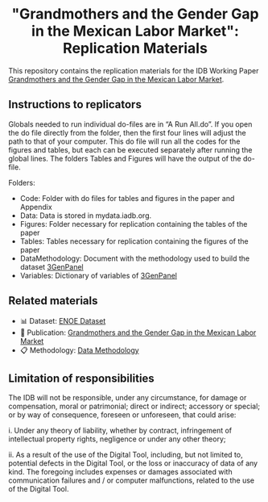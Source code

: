 <h1 align = "center"> "Grandmothers and the Gender Gap in the Mexican Labor Market": Replication Materials </h1>

This repository contains the replication materials for the IDB Working Paper [Grandmothers and the Gender Gap in the Mexican Labor Market](http://dx.doi.org/10.18235/0004208).

## Instructions to replicators

Globals needed to run individual do-files are in “A Run All.do”. If you open the do file directly from the folder, then the first four lines will adjust the path to that of your computer. This do file will run all the codes for the figures and tables, but each can be executed separately after running the global lines. The folders Tables and Figures will have the output of the do-file.

Folders:
- Code: Folder with do files for tables and figures in the paper and Appendix
- Data: Data is stored in mydata.iadb.org. 
- Figures: Folder necessary for replication containing the tables of the paper 
- Tables: Tables necessary for replication containing the figures of the paper
- DataMethodology: Document with the methodology used to build the dataset [3GenPanel](https://data.iadb.org/DataCatalog/Dataset#DataCatalogID=h3ek-xh3t)
- Variables: Dictionary of variables of  [3GenPanel](https://data.iadb.org/DataCatalog/Dataset#DataCatalogID=h3ek-xh3t)

## Related materials

- 📊 Dataset: [ENOE Dataset](https://data.iadb.org/DataCatalog/Dataset#DataCatalogID=h3ek-xh3t)
- 📖 Publication: [Grandmothers and the Gender Gap in the Mexican Labor Market](http://dx.doi.org/10.18235/0004208)
- 📋 Methodology: [Data Methodology](https://github.com/EL-BID/grandmothers-replication-package/blob/main/DataMethodology.md/)

## Limitation of responsibilities

The IDB will not be responsible, under any circumstance, for damage or compensation, moral or patrimonial; direct or indirect; accessory or special; or by way of consequence, foreseen or unforeseen, that could arise:

i. Under any theory of liability, whether by contract, infringement of intellectual property rights, negligence or under any other theory;

ii. As a result of the use of the Digital Tool, including, but not limited to, potential defects in the Digital Tool, or the loss or inaccuracy of data of any kind. The foregoing includes expenses or damages associated with communication failures and / or computer malfunctions, related to the use of the Digital Tool.
